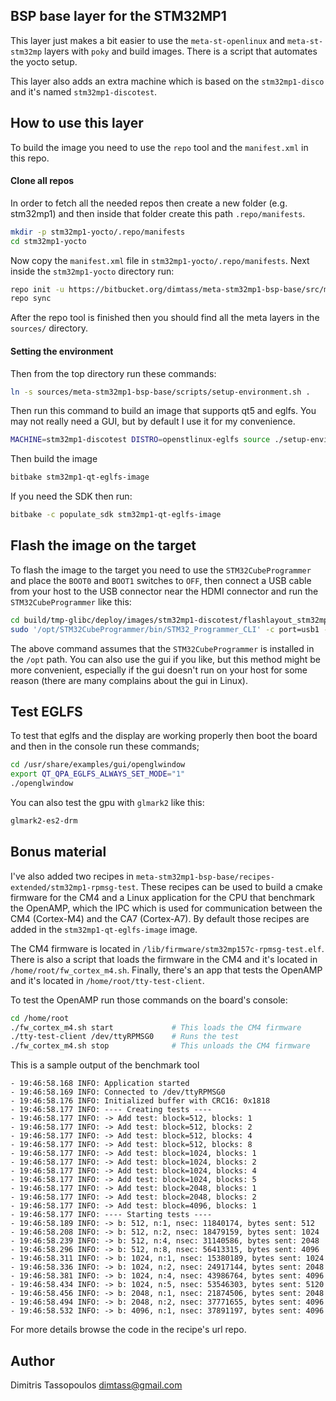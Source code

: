 BSP base layer for the STM32MP1
----

This layer just makes a bit easier to use the `meta-st-openlinux` and `meta-st-stm32mp` layers
with `poky` and build images. There is a script that automates the yocto setup.

This layer also adds an extra machine which is based on the `stm32mp1-disco` and it's named
`stm32mp1-discotest`.

## How to use this layer
To build the image you need to use the `repo` tool and the `manifest.xml` in this repo.

#### Clone all repos
In order to fetch all the needed repos then create a new folder (e.g. stm32mp1) and then
inside that folder create this path `.repo/manifests`.

```sh
mkdir -p stm32mp1-yocto/.repo/manifests
cd stm32mp1-yocto
```

Now copy the `manifest.xml` file in `stm32mp1-yocto/.repo/manifests`. Next inside the
`stm32mp1-yocto` directory run:

```sh
repo init -u https://bitbucket.org/dimtass/meta-stm32mp1-bsp-base/src/master/default.xml
repo sync
```

After the repo tool is finished then you should find all the meta layers in the `sources/`
directory.

#### Setting the environment
Then from the top directory run these commands:

```sh
ln -s sources/meta-stm32mp1-bsp-base/scripts/setup-environment.sh .
```

Then run this command to build an image that supports qt5 and eglfs. You may not really need
a GUI, but by default I use it for my convenience.

```sh
MACHINE=stm32mp1-discotest DISTRO=openstlinux-eglfs source ./setup-environment.sh build
```

Then build the image
```sh
bitbake stm32mp1-qt-eglfs-image
```

If you need the SDK then run:
```sh
bitbake -c populate_sdk stm32mp1-qt-eglfs-image
```

## Flash the image on the target
To flash the image to the target you need to use the `STM32CubeProgrammer` and place the `BOOT0`
and `BOOT1` switches to `OFF`, then connect a USB cable from your host to the USB connector near
the HDMI connector and run the `STM32CubeProgrammer` like this:

```sh
cd build/tmp-glibc/deploy/images/stm32mp1-discotest/flashlayout_stm32mp1-qt-eglfs-image
sudo '/opt/STM32CubeProgrammer/bin/STM32_Programmer_CLI' -c port=usb1 -w FlashLayout_sdcard_stm32mp157c-dk2-trusted.tsv
```

The above command assumes that the `STM32CubeProgrammer` is installed in the `/opt` path. You can
also use the gui if you like, but this method might be more convenient, especially if the gui doesn't
run on your host for some reason (there are many complains about the gui in Linux).

## Test EGLFS
To test that eglfs and the display are working properly then boot the board and then in the console
run these commands;

```sh 
cd /usr/share/examples/gui/openglwindow
export QT_QPA_EGLFS_ALWAYS_SET_MODE="1"
./openglwindow
```

You can also test the gpu with `glmark2` like this:

```sh
glmark2-es2-drm
```

## Bonus material
I've also added two recipes in `meta-stm32mp1-bsp-base/recipes-extended/stm32mp1-rpmsg-test`.
These recipes can be used to build a cmake firmware for the CM4 and a Linux application for
the CPU that benchmark the OpenAMP, which the IPC which is used for communication between the
CM4 (Cortex-M4) and the CA7 (Cortex-A7). By default those recipes are added in the `stm32mp1-qt-eglfs-image`
image.

The CM4 firmware is located in `/lib/firmware/stm32mp157c-rpmsg-test.elf`. There is also a script
that loads the firmware in the CM4 and it's located in `/home/root/fw_cortex_m4.sh`. Finally,
there's an app that tests the OpenAMP and it's located in `/home/root/tty-test-client`.

To test the OpenAMP run those commands on the board's console:
```sh
cd /home/root
./fw_cortex_m4.sh start             # This loads the CM4 firmware
./tty-test-client /dev/ttyRPMSG0    # Runs the test
./fw_cortex_m4.sh stop              # This unloads the CM4 firmware
```

This is a sample output of the benchmark tool
```
- 19:46:58.168 INFO: Application started
- 19:46:58.169 INFO: Connected to /dev/ttyRPMSG0
- 19:46:58.176 INFO: Initialized buffer with CRC16: 0x1818
- 19:46:58.177 INFO: ---- Creating tests ----
- 19:46:58.177 INFO: -> Add test: block=512, blocks: 1
- 19:46:58.177 INFO: -> Add test: block=512, blocks: 2
- 19:46:58.177 INFO: -> Add test: block=512, blocks: 4
- 19:46:58.177 INFO: -> Add test: block=512, blocks: 8
- 19:46:58.177 INFO: -> Add test: block=1024, blocks: 1
- 19:46:58.177 INFO: -> Add test: block=1024, blocks: 2
- 19:46:58.177 INFO: -> Add test: block=1024, blocks: 4
- 19:46:58.177 INFO: -> Add test: block=1024, blocks: 5
- 19:46:58.177 INFO: -> Add test: block=2048, blocks: 1
- 19:46:58.177 INFO: -> Add test: block=2048, blocks: 2
- 19:46:58.177 INFO: -> Add test: block=4096, blocks: 1
- 19:46:58.177 INFO: ---- Starting tests ----
- 19:46:58.189 INFO: -> b: 512, n:1, nsec: 11840174, bytes sent: 512
- 19:46:58.208 INFO: -> b: 512, n:2, nsec: 18479159, bytes sent: 1024
- 19:46:58.239 INFO: -> b: 512, n:4, nsec: 31140586, bytes sent: 2048
- 19:46:58.296 INFO: -> b: 512, n:8, nsec: 56413315, bytes sent: 4096
- 19:46:58.311 INFO: -> b: 1024, n:1, nsec: 15380189, bytes sent: 1024
- 19:46:58.336 INFO: -> b: 1024, n:2, nsec: 24917144, bytes sent: 2048
- 19:46:58.381 INFO: -> b: 1024, n:4, nsec: 43986764, bytes sent: 4096
- 19:46:58.434 INFO: -> b: 1024, n:5, nsec: 53546303, bytes sent: 5120
- 19:46:58.456 INFO: -> b: 2048, n:1, nsec: 21874506, bytes sent: 2048
- 19:46:58.494 INFO: -> b: 2048, n:2, nsec: 37771655, bytes sent: 4096
- 19:46:58.532 INFO: -> b: 4096, n:1, nsec: 37891197, bytes sent: 4096
```

For more details browse the code in the recipe's url repo.

## Author
Dimitris Tassopoulos <dimtass@gmail.com>